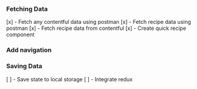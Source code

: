 ### Fetching Data

[x] - Fetch any contentful data using postman
[x] - Fetch recipe data using postman
[x] - Fetch recipe data from contentful
[x] - Create quick recipe component

### Add navigation

### Saving Data

[ ] - Save state to local storage
[ ] - Integrate redux
